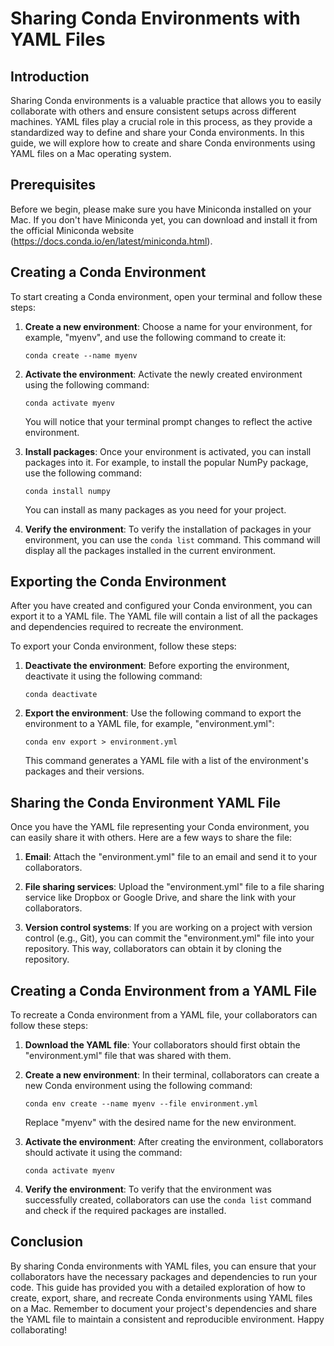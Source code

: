 # Sharing Conda Environments with YAML Files

## Introduction

Sharing Conda environments is a valuable practice that allows you to easily collaborate with others and ensure consistent setups across different machines. YAML files play a crucial role in this process, as they provide a standardized way to define and share your Conda environments. In this guide, we will explore how to create and share Conda environments using YAML files on a Mac operating system.

## Prerequisites

Before we begin, please make sure you have Miniconda installed on your Mac. If you don't have Miniconda yet, you can download and install it from the official Miniconda website (https://docs.conda.io/en/latest/miniconda.html).

## Creating a Conda Environment

To start creating a Conda environment, open your terminal and follow these steps:

1. **Create a new environment**: Choose a name for your environment, for example, "myenv", and use the following command to create it:
   ```
   conda create --name myenv
   ```
   
2. **Activate the environment**: Activate the newly created environment using the following command:
   ```
   conda activate myenv
   ```
   You will notice that your terminal prompt changes to reflect the active environment.

3. **Install packages**: Once your environment is activated, you can install packages into it. For example, to install the popular NumPy package, use the following command:
   ```
   conda install numpy
   ```
   You can install as many packages as you need for your project.

4. **Verify the environment**: To verify the installation of packages in your environment, you can use the `conda list` command. This command will display all the packages installed in the current environment.

## Exporting the Conda Environment

After you have created and configured your Conda environment, you can export it to a YAML file. The YAML file will contain a list of all the packages and dependencies required to recreate the environment.

To export your Conda environment, follow these steps:

1. **Deactivate the environment**: Before exporting the environment, deactivate it using the following command:
   ```
   conda deactivate
   ```

2. **Export the environment**: Use the following command to export the environment to a YAML file, for example, "environment.yml":
   ```
   conda env export > environment.yml
   ```

   This command generates a YAML file with a list of the environment's packages and their versions.

## Sharing the Conda Environment YAML File

Once you have the YAML file representing your Conda environment, you can easily share it with others. Here are a few ways to share the file:

1. **Email**: Attach the "environment.yml" file to an email and send it to your collaborators.

2. **File sharing services**: Upload the "environment.yml" file to a file sharing service like Dropbox or Google Drive, and share the link with your collaborators.

3. **Version control systems**: If you are working on a project with version control (e.g., Git), you can commit the "environment.yml" file into your repository. This way, collaborators can obtain it by cloning the repository.

## Creating a Conda Environment from a YAML File

To recreate a Conda environment from a YAML file, your collaborators can follow these steps:

1. **Download the YAML file**: Your collaborators should first obtain the "environment.yml" file that was shared with them.

2. **Create a new environment**: In their terminal, collaborators can create a new Conda environment using the following command:
   ```
   conda env create --name myenv --file environment.yml
   ```
   Replace "myenv" with the desired name for the new environment.

3. **Activate the environment**: After creating the environment, collaborators should activate it using the command:
   ```
   conda activate myenv
   ```

4. **Verify the environment**: To verify that the environment was successfully created, collaborators can use the `conda list` command and check if the required packages are installed.

## Conclusion

By sharing Conda environments with YAML files, you can ensure that your collaborators have the necessary packages and dependencies to run your code. This guide has provided you with a detailed exploration of how to create, export, share, and recreate Conda environments using YAML files on a Mac. Remember to document your project's dependencies and share the YAML file to maintain a consistent and reproducible environment. Happy collaborating!